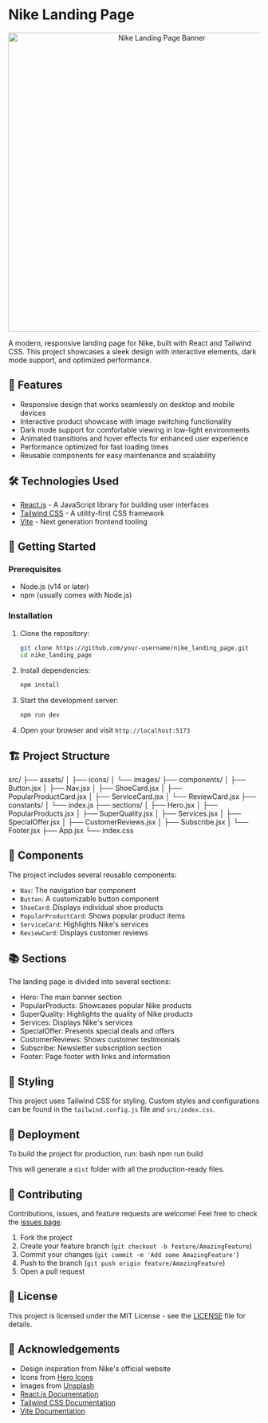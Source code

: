 # Nike Landing Page

<div align="center">
  <img src="https://your-image-url-here.com/project-banner.png" alt="Nike Landing Page Banner" width="600">
</div>

A modern, responsive landing page for Nike, built with React and Tailwind CSS. This project showcases a sleek design with interactive elements, dark mode support, and optimized performance.

## 🚀 Features

- Responsive design that works seamlessly on desktop and mobile devices
- Interactive product showcase with image switching functionality
- Dark mode support for comfortable viewing in low-light environments
- Animated transitions and hover effects for enhanced user experience
- Performance optimized for fast loading times
- Reusable components for easy maintenance and scalability

## 🛠️ Technologies Used

- [React.js](https://reactjs.org/) - A JavaScript library for building user interfaces
- [Tailwind CSS](https://tailwindcss.com/) - A utility-first CSS framework
- [Vite](https://vitejs.dev/) - Next generation frontend tooling

## 🏁 Getting Started

### Prerequisites

- Node.js (v14 or later)
- npm (usually comes with Node.js)

### Installation

1. Clone the repository:
   ```bash
   git clone https://github.com/your-username/nike_landing_page.git
   cd nike_landing_page
   ```

2. Install dependencies:
   ```bash
   npm install
   ```

3. Start the development server:
   ```bash
   npm run dev
   ```

4. Open your browser and visit `http://localhost:5173`

## 🏗️ Project Structure
src/
├── assets/
│ ├── icons/
│ └── images/
├── components/
│ ├── Button.jsx
│ ├── Nav.jsx
│ ├── ShoeCard.jsx
│ ├── PopularProductCard.jsx
│ ├── ServiceCard.jsx
│ └── ReviewCard.jsx
├── constants/
│ └── index.js
├── sections/
│ ├── Hero.jsx
│ ├── PopularProducts.jsx
│ ├── SuperQuality.jsx
│ ├── Services.jsx
│ ├── SpecialOffer.jsx
│ ├── CustomerReviews.jsx
│ ├── Subscribe.jsx
│ └── Footer.jsx
├── App.jsx
└── index.css

## 🧩 Components

The project includes several reusable components:

- `Nav`: The navigation bar component
- `Button`: A customizable button component
- `ShoeCard`: Displays individual shoe products
- `PopularProductCard`: Shows popular product items
- `ServiceCard`: Highlights Nike's services
- `ReviewCard`: Displays customer reviews

## 📚 Sections

The landing page is divided into several sections:

- Hero: The main banner section
- PopularProducts: Showcases popular Nike products
- SuperQuality: Highlights the quality of Nike products
- Services: Displays Nike's services
- SpecialOffer: Presents special deals and offers
- CustomerReviews: Shows customer testimonials
- Subscribe: Newsletter subscription section
- Footer: Page footer with links and information

## 🎨 Styling

This project uses Tailwind CSS for styling. Custom styles and configurations can be found in the `tailwind.config.js` file and `src/index.css`.

## 🚀 Deployment

To build the project for production, run:
bash
npm run build

This will generate a `dist` folder with all the production-ready files.

## 🤝 Contributing

Contributions, issues, and feature requests are welcome! Feel free to check the [issues page](https://github.com/your-username/nike_landing_page/issues).

1. Fork the project
2. Create your feature branch (`git checkout -b feature/AmazingFeature`)
3. Commit your changes (`git commit -m 'Add some AmazingFeature'`)
4. Push to the branch (`git push origin feature/AmazingFeature`)
5. Open a pull request

## 📝 License

This project is licensed under the MIT License - see the [LICENSE](LICENSE) file for details.

## 👏 Acknowledgements

- Design inspiration from Nike's official website
- Icons from [Hero Icons](https://heroicons.com/)
- Images from [Unsplash](https://unsplash.com/)
- [React.js Documentation](https://reactjs.org/docs/getting-started.html)
- [Tailwind CSS Documentation](https://tailwindcss.com/docs)
- [Vite Documentation](https://vitejs.dev/guide/)
